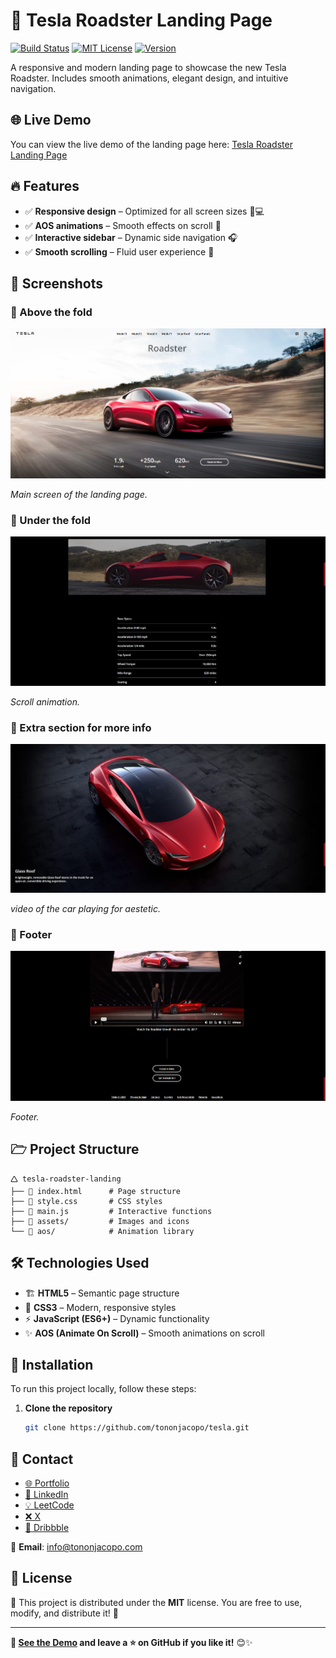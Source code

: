 # 🚗 Tesla Roadster Landing Page

[![Build Status](https://img.shields.io/badge/build-passing-brightgreen)](https://github.com/tononjacopo/tesla/actions)
[![MIT License](https://img.shields.io/badge/license-MIT-blue)](LICENSE)
[![Version](https://img.shields.io/badge/version-1.0.0-orange)](https://github.com/tononjacopo/tesla/releases)

A responsive and modern landing page to showcase the new Tesla Roadster. Includes smooth animations, elegant design, and intuitive navigation.

## 🌐 Live Demo

You can view the live demo of the landing page here: [Tesla Roadster Landing Page](https://tononjacopo.com/tesla)

## 🔥 Features

- ✅ **Responsive design** – Optimized for all screen sizes 📱💻
- ✅ **AOS animations** – Smooth effects on scroll 🔄
- ✅ **Interactive sidebar** – Dynamic side navigation 🎧
- ✅ **Smooth scrolling** – Fluid user experience 🚀

## 📸 Screenshots

### 🔹 Above the fold

![Homepage](https://github.com/tononjacopo/tesla/blob/caa1d5e0b316265bb8a893fa48ce2ac3d4ab816c/screenshot/above%20the%20fold.png)

*Main screen of the landing page.*

### 🔹 Under the fold

![Sidebar](https://github.com/tononjacopo/tesla/blob/caa1d5e0b316265bb8a893fa48ce2ac3d4ab816c/screenshot/2nd.png)

*Scroll animation.*

### 🔹 Extra section for more info

![Sidebar](https://github.com/tononjacopo/tesla/blob/caa1d5e0b316265bb8a893fa48ce2ac3d4ab816c/screenshot/3rd.png)

*video of the car playing for aestetic.*

### 🔹 Footer

![Sidebar](https://github.com/tononjacopo/tesla/blob/caa1d5e0b316265bb8a893fa48ce2ac3d4ab816c/screenshot/footer.png)

*Footer.*

## 🗁 Project Structure

```plaintext
🛆 tesla-roadster-landing
├── 💜 index.html      # Page structure
├── 🎨 style.css       # CSS styles
├── 🚀 main.js         # Interactive functions
├── 📂 assets/         # Images and icons
└── 📂 aos/            # Animation library
```
## 🛠️ Technologies Used

- 🏗️ **HTML5** – Semantic page structure
- 🎨 **CSS3** – Modern, responsive styles
- ⚡ **JavaScript (ES6+)** – Dynamic functionality
- ✨ **AOS (Animate On Scroll)** – Smooth animations on scroll

## 🚀 Installation

To run this project locally, follow these steps:

1. **Clone the repository**

   ```bash
   git clone https://github.com/tononjacopo/tesla.git
    ```
## 📩 Contact

- [🌐 Portfolio](https://tononjacopo.com)
- [🔗 LinkedIn](https://it.linkedin.com/in/tononjacopo)
- [💡 LeetCode](https://leetcode.com/tononjacopo)
- [❌ X](https://x.com/devtononjacopo)
- [🎨 Dribbble](https://dribbble.com/tononjacopo)

📩 **Email**: [info@tononjacopo.com](mailto:info@tononjacopo.com)

## 📝 License

📝 This project is distributed under the **MIT** license. You are free to use, modify, and distribute it! 🚀

---

**🔗 [See the Demo](https://tononjacopo.com/tesla) and leave a ⭐ on GitHub if you like it!** 😊✨

